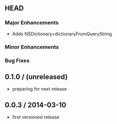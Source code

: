 ## HEAD

### Major Enhancements
  * Adds NSDictionary+dictionaryFromQueryString

### Minor Enhancements

### Bug Fixes

## 0.1.0 / (unreleased)
  * preparing for next release

## 0.0.3 / 2014-03-10
  * first versioned release
